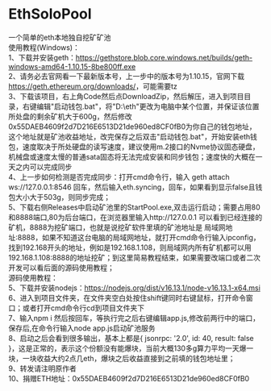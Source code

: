 # EthSoloPool
一个简单的eth本地独自挖矿矿池<br>
使用教程(Windows)：<br>
1、下载并安装geth：<https://gethstore.blob.core.windows.net/builds/geth-windows-amd64-1.10.15-8be800ff.exe><br>
2、请务必去官网看一下最新版本号，上一步中的版本号为1.10.15，官网下载<https://geth.ethereum.org/downloads/>，可能需要tz<br>
3、下载该项目，右上角Code然后点DownloadZip，然后解压，进入到项目目录，右键编辑"启动钱包.bat"，将"D:\eth"更改为电脑中某个位置，并保证该位置所处盘的剩余矿机大于600g，然后修改0x55DAEB4609f2d7D216E6513D21de960ed8CF0fB0为你自己的钱包地址，这个地址就是矿池收益地址，改完保存之后双击"启动钱包.bat"，开始安装eth钱包，速度取决于所处硬盘的读写速度，建议使用m.2接口的Nvme协议固态硬盘，机械盘或速度太慢的普通sata固态将无法完成安装和同步钱包；速度快的大概在一天之内可以完成同步<br>
4、上一步如何检测是否完成同步：打开cmd命令行，输入 geth attach ws://127.0.0.1:8546 回车，然后输入eth.syncing，回车，如果看到显示false且钱包大小大于503g，则同步完成；<br>
5、下载右侧Releases中启动矿池里的StartPool.exe,双击运行启动；需要占用80和8888端口,80为后台端口，在浏览器里输入http://127.0.0.1 可以看到已经连接的矿机，8888为挖矿端口，也就是说挖矿软件里填的矿池地址是 局域网地址:8888，如果不知道这台电脑的局域网地址，就打开cmd命令行输入ipconfig，找到192.168开头的地址，例如是192.168.1.108，则局域网内所有矿机都可以用192.168.1.108:8888的地址挖矿；到这里简易教程结束，如果需要改端口或者二次开发可以看后面的源码使用教程；<br>
源码使用教程：<br>
5、下载并安装nodejs：<https://nodejs.org/dist/v16.13.1/node-v16.13.1-x64.msi><br>
6、进入到项目文件夹，在文件夹空白处按住shift键同时右键鼠标，打开命令窗口；或者打开cmd命令行cd到项目文件夹下<br>
7、输入npm i 然后按回车，等执行完之后右键编辑app.js,修改前两行中的端口，保存后,在命令行输入node app.js启动矿池服务<br>
8、启动之后会看到很多输出，基本上都是{ jsonrpc: '2.0', id: 40, result: false }，这是正常的，表示这个份额没有能爆块，当前大概130多g算力平均一天爆一块，一块收益大约2点几eth，爆块之后收益直接到之前填的钱包地址里；<br>
9、转发请注明原作者<br>
10、捐赠ETH地址：0x55DAEB4609f2d7D216E6513D21de960ed8CF0fB0<br>
